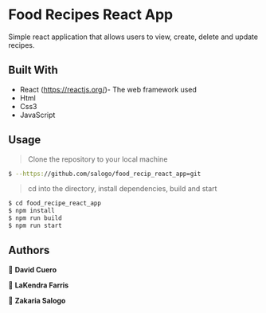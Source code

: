 # Food Recipes React App

Simple react application that allows users to view, create, delete and update recipes. 


## Built With

* React  (https://reactjs.org/)- The web framework used
* Html
* Css3
* JavaScript

## Usage

> Clone the repository to your local machine

```sh
$ --https://github.com/salogo/food_recip_react_app=git
```
> cd into the directory, install dependencies, build and start

```sh
$ cd food_recipe_react_app
$ npm install
$ npm run build
$ npm run start
```

## Authors

👤 **David Cuero**

👤 **LaKendra Farris**

👤 **Zakaria Salogo**
